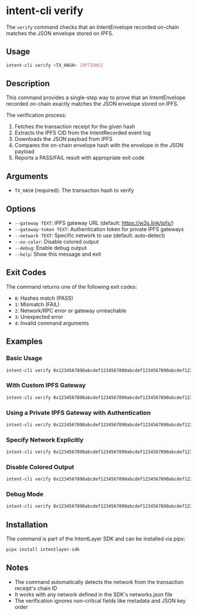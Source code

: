 # intent-cli verify

The `verify` command checks that an IntentEnvelope recorded on-chain matches the JSON envelope stored on IPFS.

## Usage

```bash
intent-cli verify <TX_HASH> [OPTIONS]
```

## Description

This command provides a single-step way to prove that an IntentEnvelope recorded on-chain exactly matches the JSON envelope stored on IPFS.

The verification process:

1. Fetches the transaction receipt for the given hash
2. Extracts the IPFS CID from the IntentRecorded event log
3. Downloads the JSON payload from IPFS
4. Compares the on-chain envelope hash with the envelope in the JSON payload
5. Reports a PASS/FAIL result with appropriate exit code

## Arguments

- `TX_HASH` (required): The transaction hash to verify

## Options

- `--gateway TEXT`: IPFS gateway URL (default: https://w3s.link/ipfs/)
- `--gateway-token TEXT`: Authentication token for private IPFS gateways
- `--network TEXT`: Specific network to use (default: auto-detect)
- `--no-color`: Disable colored output
- `--debug`: Enable debug output
- `--help`: Show this message and exit

## Exit Codes

The command returns one of the following exit codes:

- `0`: Hashes match (PASS)
- `1`: Mismatch (FAIL)
- `2`: Network/RPC error or gateway unreachable
- `3`: Unexpected error
- `4`: Invalid command arguments

## Examples

### Basic Usage

```bash
intent-cli verify 0x1234567890abcdef1234567890abcdef1234567890abcdef1234567890abcdef
```

### With Custom IPFS Gateway

```bash
intent-cli verify 0x1234567890abcdef1234567890abcdef1234567890abcdef1234567890abcdef --gateway https://ipfs.io/ipfs/
```

### Using a Private IPFS Gateway with Authentication

```bash
intent-cli verify 0x1234567890abcdef1234567890abcdef1234567890abcdef1234567890abcdef --gateway https://my-private-gateway.com/ipfs/ --gateway-token my-auth-token
```

### Specify Network Explicitly

```bash
intent-cli verify 0x1234567890abcdef1234567890abcdef1234567890abcdef1234567890abcdef --network zksync-era-sepolia
```

### Disable Colored Output

```bash
intent-cli verify 0x1234567890abcdef1234567890abcdef1234567890abcdef1234567890abcdef --no-color
```

### Debug Mode

```bash
intent-cli verify 0x1234567890abcdef1234567890abcdef1234567890abcdef1234567890abcdef --debug
```

## Installation

The command is part of the IntentLayer SDK and can be installed via pipx:

```bash
pipx install intentlayer-sdk
```

## Notes

- The command automatically detects the network from the transaction receipt's chain ID
- It works with any network defined in the SDK's networks.json file
- The verification ignores non-critical fields like metadata and JSON key order